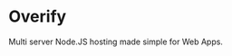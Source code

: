 # Overify
Multi server Node.JS hosting made simple for Web Apps.

[logo]: https://risingstack.com/static/images/trace.png "Overify"
